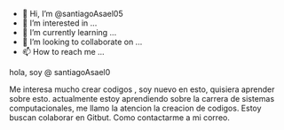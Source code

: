 - 👋 Hi, I’m @santiagoAsael05
- 👀 I’m interested in ...
- 🌱 I’m currently learning ...
- 💞️ I’m looking to collaborate on ...
- 📫 How to reach me ...

<!---
santiagoAsael05/santiagoAsael05 is a ✨ special ✨ repository because its `README.md` (this file) appears on your GitHub profile.
You can click the Preview link to take a look at your changes.
--->hola, soy @ santiagoAsael0 
Me interesa mucho  crear codigos , soy nuevo en esto, quisiera  aprender  sobre esto.
actualmente estoy aprendiendo sobre la carrera de sistemas computacionales, me llamo la atencion la creacion de codigos.
Estoy  buscan colaborar en Gitbut.
Como contactarme a mi correo.
